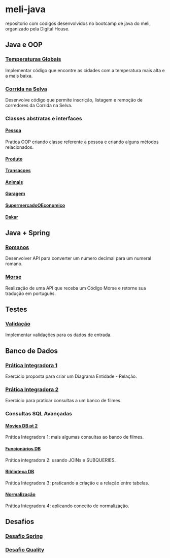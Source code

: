 # meli-java
repositorio com codigos desenvolvidos no bootcamp de java do meli, organizado pela Digital House.

## Java e OOP
### [Temperaturas Globais](https://github.com/evandrosutil/meli-java/tree/master/TemperaturasGlobais)
Implementar código que encontre as cidades com a temperatura mais alta e a mais baixa.

### [Corrida na Selva](https://github.com/evandrosutil/meli-java/tree/master/CorridaSelva)
Desenvolve código que permite inscrição, listagem e remoção de corredores da Corrida na Selva.


### Classes abstratas e interfaces
#### [Pessoa](https://github.com/evandrosutil/meli-java/tree/master/pessoa)
Pratica OOP criando classe referente a pessoa e criando alguns métodos relacionados.

#### [Produto](https://github.com/evandrosutil/meli-java/tree/master/PraticaExcecoes/src/main/java/product)

#### [Transacoes](https://github.com/evandrosutil/meli-java/tree/master/transacoes)

#### [Animais](https://github.com/evandrosutil/meli-java/tree/master/Animals)

#### [Garagem](https://github.com/evandrosutil/meli-java/tree/master/Veiculos)

#### [SupermercadoOEconomico](https://github.com/evandrosutil/it-bootcamp-meli-w5-supermarket)

#### [Dakar](https://github.com/evandrosutil/meli-java/tree/master/dakar)

## Java + Spring
### [Romanos](https://github.com/evandrosutil/meli-java/tree/master/romanos)
Desenvolver API para converter um número decimal para um numeral romano.

### [Morse](https://github.com/evandrosutil/meli-java/tree/master/morse)
Realização de uma API que receba um Código Morse e retorne sua tradução em português.

## Testes
### [Validação](https://github.com/evandrosutil/meli-java/tree/master/7.1%20ObterDiploma%20(Base))
Implementar validações para os dados de entrada.

## Banco de Dados
### [Prática Integradora 1](https://github.com/evandrosutil/meli-java/tree/master/bancoDeDados)
Exercício proposta para criar um Diagrama Entidade - Relação.

### [Prática Integradora 2](https://github.com/evandrosutil/meli-java/tree/master/moviesDB)
Exercício para praticar consultas a um banco de filmes.

### Consultas SQL Avançadas
#### [Movies DB pt 2](https://github.com/evandrosutil/meli-java/blob/master/moviesDB/DB2_pratica_integradora.md)
Prática Integradora 1: mais algumas consultas ao banco de filmes.

#### [Funcionários DB](https://github.com/evandrosutil/meli-java/blob/master/funcionariosDB)
Prática integradora 2: usando JOINs e SUBQUERIES.

#### [Biblioteca DB](https://github.com/evandrosutil/meli-java/tree/master/bibliotecaDB)
Prática Integradora 3: praticando a criação e a relação entre tabelas.

#### [Normalização](https://github.com/evandrosutil/meli-java/tree/master/normalizacao)
Prática Integradora 4: aplicando conceito de normalização.

## Desafios
### [Desafio Spring](https://github.com/Icaro-Salgado/w5g6-desafio-spring)

### [Desafio Quality](https://github.com/Icaro-Salgado/w5g6-desafio-quality)
